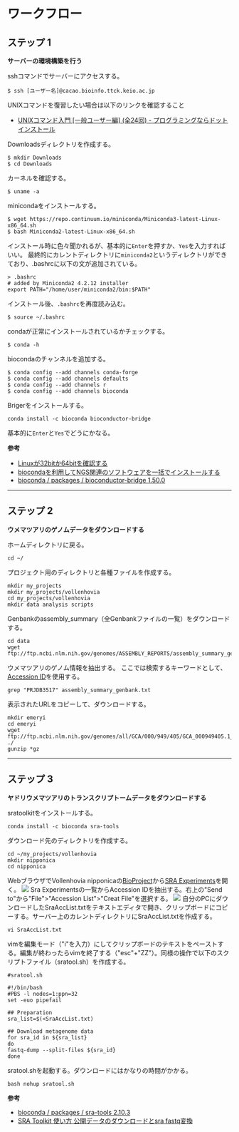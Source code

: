 # ワークフロー

## ステップ 1
**サーバーの環境構築を行う**

sshコマンドでサーバーにアクセスする。
```
$ ssh [ユーザー名]@cacao.bioinfo.ttck.keio.ac.jp
```
UNIXコマンドを復習したい場合は以下のリンクを確認すること
- [UNIXコマンド入門 [一般ユーザー編] (全24回) - プログラミングならドットインストール](https://dotinstall.com/lessons/basic_unix_v2)

Downloadsディレクトリを作成する。
```
$ mkdir Downloads
$ cd Downloads
```

カーネルを確認する。
```
$ uname -a
```
minicondaをインストールする。
```
$ wget https://repo.continuum.io/miniconda/Miniconda3-latest-Linux-x86_64.sh
$ bash Miniconda2-latest-Linux-x86_64.sh
```
インストール時に色々聞かれるが、基本的に`Enter`を押すか、`Yes`を入力すればいい。
最終的にカレントディレクトリに`miniconda2`というディレクトリができており、.bashrcに以下の文が追加されている。
```
> .bashrc
# added by Miniconda2 4.2.12 installer
export PATH="/home/user/miniconda2/bin:$PATH"
```
インストール後、`.bashrc`を再度読み込む。
```
$ source ~/.bashrc
```
condaが正常にインストールされているかチェックする。
```
$ conda -h
```
biocondaのチャンネルを追加する。
```
$ conda config --add channels conda-forge
$ conda config --add channels defaults
$ conda config --add channels r
$ conda config --add channels bioconda
```
Brigerをインストールする。
```
conda install -c bioconda bioconductor-bridge
```
基本的に`Enter`と`Yes`でどうにかなる。

**参考**
- [Linuxが32bitか64bitを確認する](https://linux.just4fun.biz/?%E9%80%86%E5%BC%95%E3%81%8DUNIX%E3%82%B3%E3%83%9E%E3%83%B3%E3%83%89/Linux%E3%81%8C32bit%E3%81%8B64bit%E3%82%92%E7%A2%BA%E8%AA%8D%E3%81%99%E3%82%8B)
- [biocondaを利用してNGS関連のソフトウェアを一括でインストールする](http://imamachi-n.hatenablog.com/entry/2017/01/14/212719)
- [bioconda / packages / bioconductor-bridge 1.50.0](https://anaconda.org/bioconda/bioconductor-bridge)

---
## ステップ 2
**ウメマツアリのゲノムデータをダウンロードする**

ホームディレクトリに戻る。
```
cd ~/
```
プロジェクト用のディレクトリと各種ファイルを作成する。
```
mkdir my_projects
mkdir my_projects/vollenhovia
cd my_projects/vollenhovia
mkdir data analysis scripts
```
Genbankのassembly_summary（全Genbankファイルの一覧）をダウンロードする。
```
cd data
wget ftp://ftp.ncbi.nlm.nih.gov/genomes/ASSEMBLY_REPORTS/assembly_summary_genbank.txt
```
ウメマツアリのゲノム情報を抽出する。
ここでは検索するキーワードとして、[Accession ID](https://www.ncbi.nlm.nih.gov/bioproject/275948)を使用する。
```
grep "PRJDB3517" assembly_summary_genbank.txt
```
表示されたURLをコピーして、ダウンロードする。
```
mkdir emeryi
cd emeryi
wget ftp://ftp.ncbi.nlm.nih.gov/genomes/all/GCA/000/949/405/GCA_000949405.1_V.emery_V1.0/*gz ./
gunzip *gz
```

---
## ステップ 3
**ヤドリウメマツアリのトランスクリプトームデータをダウンロードする**

sratoolkitをインストールする。
```
conda install -c bioconda sra-tools
```
ダウンロード先のディレクトリを作成する。
```
cd ~/my_projects/vollenhovia
mkdir nipponica
cd nipponica
```
WebブラウザでVollenhovia nipponicaの[BioProject](https://www.ncbi.nlm.nih.gov/bioproject/?term=422773)から[SRA Experiments](https://www.ncbi.nlm.nih.gov/sra?linkname=bioproject_sra_all&from_uid=422773)を開く。
![](https://i.gyazo.com/982a1a6ddfff798b214688c7e7b08cab.png)
Sra Experimentsの一覧からAccession IDを抽出する。右上の"Send to"から"File">"Accession List">"Creat File"を選択する。
![](https://i.gyazo.com/238b04c139f76c847f6c0aa8e975338b.png)
自分のPCにダウンロードしたSraAccList.txtをテキストエディタで開き、クリップボードにコピーする。サーバー上のカレントディレクトリにSraAccList.txtを作成する。
```
vi SraAccList.txt
```
vimを編集モード（"i"を入力）にしてクリップボードのテキストをペーストする。編集が終わったらvimを終了する（"esc"+"ZZ"）。同様の操作で以下のスクリプトファイル（sratool.sh）を作成する。
```
#sratool.sh

#!/bin/bash
#PBS -l nodes=1:ppn=32
set -euo pipefail

## Preparation
sra_list=$(<SraAccList.txt)

## Download metagenome data
for sra_id in ${sra_list}
do
fastq-dump --split-files ${sra_id}
done
```
sratool.shを起動する。ダウンロードにはかなりの時間がかかる。
```
bash nohup sratool.sh
```

**参考**
- [bioconda / packages / sra-tools 2.10.3](https://anaconda.org/bioconda/sra-tools)
- [SRA Toolkit 使い方 公開データのダウンロードとsra fastq変換](http://bioinfo-dojo.net/2017/04/19/sra-toolkit_data_download_sra_fastq/)